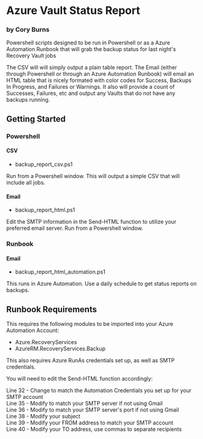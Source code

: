 # Azure Vault Status Report
### by Cory Burns

Powershell scripts designed to be run in Powershell or as a Azure Automation Runbook that will 
grab the backup status for last night's Recovery Vault jobs

The CSV will will simply output a plain table report.  The Email (either through Powershell or through 
an Azure Automation Runbook) will email an HTML table that is nicely formated with color codes for 
Success, Backups In Progress, and Failures or Warnings.  It also will provide a count of Successes, 
Failures, etc and output any Vaults that do not have any backups running.

## Getting Started

### Powershell
#### CSV
* backup_report_csv.ps1

Run from a Powershell window. This will output a simple CSV that will include all jobs.

#### Email
* backup_report_html.ps1

Edit the SMTP information in the Send-HTML function to utilize your preferred email server.  Run from a Powershell window. 

### Runbook
#### Email
* backup_report_html_automation.ps1

This runs in Azure Automation.  Use a daily schedule to get status reports on backups.

## Runbook Requirements
This requires the following modules to be imported into your Azure Automation Account:
* Azure.RecoveryServices
* AzureRM.RecoveryServices.Backup

This also requires Azure RunAs credentials set up, as well as SMTP credentials.

You will need to edit the Send-HTML function accordingly:

Line 32 - Change to match the Automation Credentials you set up for your SMTP account <br />
Line 35 - Modify to match your SMTP server if not using Gmail  <br />
Line 36 - Modify to match your SMTP server's port if not using Gmail <br />
Line 38 - Modify your subject <br />
Line 39 - Modify your FROM address to match your SMTP account <br />
Line 40 - Modify your TO address, use commas to separate recipients
